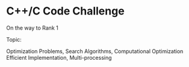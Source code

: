 # C++/C Code Challenge

On the way to Rank 1


<p>Topic:</p>
Optimization Problems, Search Algorithms, Computational Optimization
Efficient Implementation, Multi-processing


